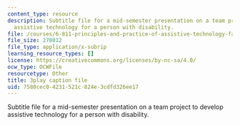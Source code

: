 ```yaml
---
content_type: resource
description: Subtitle file for a mid-semester presentation on a team project to develop
  assistive technology for a person with disability.
file: /courses/6-811-principles-and-practice-of-assistive-technology-fall-2014/7580cec04231521c824e3cdfd326ee17_EWjWv1YBB7A.vtt
file_size: 278012
file_type: application/x-subrip
learning_resource_types: []
license: https://creativecommons.org/licenses/by-nc-sa/4.0/
ocw_type: OCWFile
resourcetype: Other
title: 3play caption file
uid: 7580cec0-4231-521c-824e-3cdfd326ee17
---
```

Subtitle file for a mid-semester presentation on a team project to develop assistive technology for a person with disability.